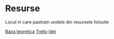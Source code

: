 <h1> Resurse </h1>

<p>Locul in care pastram undele din resursele folosite</p>

<a href="https://docs.google.com/document/d/1v6heQTYDOJZ4nz5R44ZijmFjqMKL-33yCFpMPNKY090/edit?usp=sharing">Baza teoretica</a>
<a href="https://trello.com/b/tznOXufN/servicii-ip">Trello</a>
<a href="https://docs.google.com/document/d/1yA6EpFF8to7SFeWLUiYSBusaKemOn6M6BizjHCJQeps/edit?fbclid=IwAR0uzAry2tumpJ1uJqM4NyPdXLetoSCgaaDwQ3W_tC3X7TYf4PO_WnnVepA">Idei</a>


